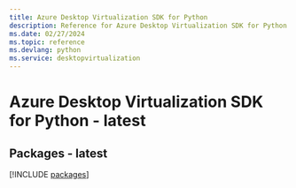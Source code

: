 ```yaml
---
title: Azure Desktop Virtualization SDK for Python
description: Reference for Azure Desktop Virtualization SDK for Python
ms.date: 02/27/2024
ms.topic: reference
ms.devlang: python
ms.service: desktopvirtualization
---
```

# Azure Desktop Virtualization SDK for Python - latest
## Packages - latest
[!INCLUDE [packages](desktop-virtualization-index.md)]